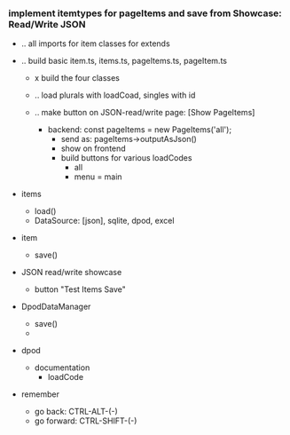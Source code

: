 ### implement itemtypes for pageItems and save from Showcase: Read/Write JSON 

- .. all imports for item classes for extends


- .. build basic item.ts, items.ts, pageItems.ts, pageItem.ts
    - x build the four classes
    - .. load plurals with loadCoad, singles with id

    - .. make button on JSON-read/write page: [Show PageItems]
        - backend: const pageItems = new PageItems('all');
            - send as: pageItems->outputAsJson()
            - show on frontend
            - build buttons for various loadCodes
                - all
                - menu = main
    
- items
    - load()
    - DataSource: [json], sqlite, dpod, excel
- item
    - save()
- JSON read/write showcase
    - button "Test Items Save"
- DpodDataManager
    - save()
    - 
- dpod
    - documentation
        - loadCode

- remember
    - go back: CTRL-ALT-(-)
    - go forward: CTRL-SHIFT-(-) 